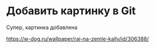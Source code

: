 # Добавить картинку в Git

Супер, картинка добавлена

https://w-dog.ru/wallpaper/raj-na-zemle-kally/id/306388/